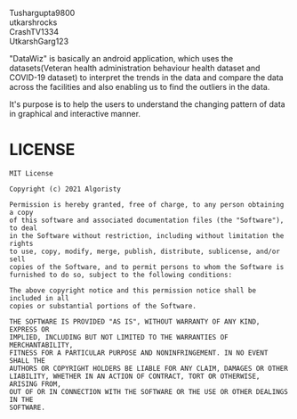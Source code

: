 Tushargupta9800 <br/>
utkarshrocks <br/>
CrashTV1334 <br/>
UtkarshGarg123<br/>

"DataWiz" is basically an android application, which uses the datasets(Veteran health administration behaviour health dataset and COVID-19 dataset) to interpret the trends in the data and compare the data across the facilities and also enabling us to find the outliers in the data.

It's purpose is to help the users to understand the changing pattern of data in graphical and interactive manner.


# LICENSE
```
MIT License

Copyright (c) 2021 Algoristy

Permission is hereby granted, free of charge, to any person obtaining a copy
of this software and associated documentation files (the "Software"), to deal
in the Software without restriction, including without limitation the rights
to use, copy, modify, merge, publish, distribute, sublicense, and/or sell
copies of the Software, and to permit persons to whom the Software is
furnished to do so, subject to the following conditions:

The above copyright notice and this permission notice shall be included in all
copies or substantial portions of the Software.

THE SOFTWARE IS PROVIDED "AS IS", WITHOUT WARRANTY OF ANY KIND, EXPRESS OR
IMPLIED, INCLUDING BUT NOT LIMITED TO THE WARRANTIES OF MERCHANTABILITY,
FITNESS FOR A PARTICULAR PURPOSE AND NONINFRINGEMENT. IN NO EVENT SHALL THE
AUTHORS OR COPYRIGHT HOLDERS BE LIABLE FOR ANY CLAIM, DAMAGES OR OTHER
LIABILITY, WHETHER IN AN ACTION OF CONTRACT, TORT OR OTHERWISE, ARISING FROM,
OUT OF OR IN CONNECTION WITH THE SOFTWARE OR THE USE OR OTHER DEALINGS IN THE
SOFTWARE.
```
